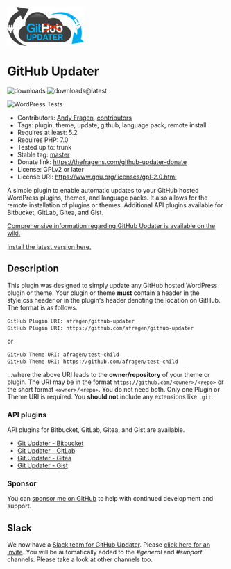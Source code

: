 ![GitHub Updater](./assets/GitHub_Updater_logo_small.png)

# GitHub Updater

![downloads](https://img.shields.io/github/downloads/afragen/github-updater/total) ![downloads@latest](https://img.shields.io/github/downloads/afragen/github-updater/latest/total)

![WordPress Tests](https://github.com/afragen/github-updater/workflows/WordPress%20Tests/badge.svg)

* Contributors: [Andy Fragen](https://github.com/afragen), [contributors](https://github.com/afragen/github-updater/graphs/contributors)
* Tags: plugin, theme, update, github, language pack, remote install
* Requires at least: 5.2
* Requires PHP: 7.0
* Tested up to: trunk
* Stable tag: [master](https://github.com/afragen/github-updater/releases/latest)
* Donate link: <https://thefragens.com/github-updater-donate>
* License: GPLv2 or later
* License URI: <https://www.gnu.org/licenses/gpl-2.0.html>

A simple plugin to enable automatic updates to your GitHub hosted WordPress plugins, themes, and language packs. It also allows for the remote installation of plugins or themes. Additional API plugins available for Bitbucket, GitLab, Gitea, and Gist.

[Comprehensive information regarding GitHub Updater is available on the wiki.](https://github.com/afragen/github-updater/wiki)

[Install the latest version here.](https://github.com/afragen/github-updater/releases/latest)

## Description

This plugin was designed to simply update any GitHub hosted WordPress plugin or theme. Your plugin or theme **must** contain a header in the style.css header or in the plugin's header denoting the location on GitHub. The format is as follows.

    GitHub Plugin URI: afragen/github-updater
    GitHub Plugin URI: https://github.com/afragen/github-updater

or

    GitHub Theme URI: afragen/test-child
    GitHub Theme URI: https://github.com/afragen/test-child

...where the above URI leads to the __owner/repository__ of your theme or plugin. The URI may be in the format `https://github.com/<owner>/<repo>` or the short format `<owner>/<repo>`. You do not need both. Only one Plugin or Theme URI is required. You **should not** include any extensions like `.git`.

### API plugins

API plugins for Bitbucket, GitLab, Gitea, and Gist are available.

* [Git Updater - Bitbucket](https://github.com/afragen/git-updater-bitbucket/releases/latest)
* [Git Updater - GitLab](https://github.com/afragen/git-updater-gitlab/releases/latest)
* [Git Updater - Gitea](https://github.com/afragen/git-updater-gitea/releases/latest)
* [Git Updater - Gist](https://github.com/afragen/git-updater-gist/releases/latest)

### Sponsor

You can [sponsor me on GitHub](https://github.com/sponsors/afragen) to help with continued development and support.

## Slack

We now have a [Slack team for GitHub Updater](https://github-updater.slack.com). Please [click here for an invite](https://github-updater.herokuapp.com). You will be automatically added to the _#general_ and _#support_ channels. Please take a look at other channels too.
